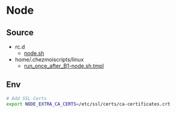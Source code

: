 # Node

## Source

- rc.d
  - [node.sh](../rc.d/node.sh)
- home/.chezmoiscripts/linux
  - [run_once_after_B1-node.sh.tmpl](../home/.chezmoiscripts/linux/run_once_after_B1-node.sh.tmpl)

## Env

```bash
# Add SSL Certs
export NODE_EXTRA_CA_CERTS=/etc/ssl/certs/ca-certificates.crt
```

